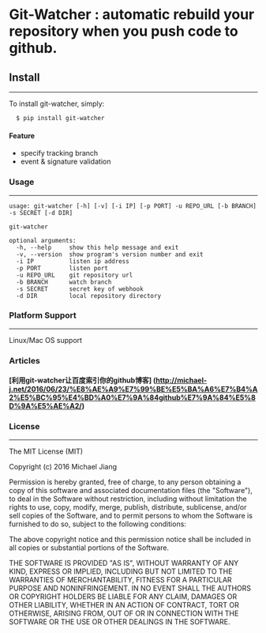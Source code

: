 # Git-Watcher : automatic rebuild your repository when you push code to github.


## Install
-------

To install git-watcher, simply:

```
  $ pip install git-watcher
```


#### Feature

* specify tracking branch
* event & signature validation

### Usage
-----


    usage: git-watcher [-h] [-v] [-i IP] [-p PORT] -u REPO_URL [-b BRANCH] -s SECRET [-d DIR]

    git-watcher

    optional arguments:
      -h, --help     show this help message and exit
      -v, --version  show program's version number and exit
      -i IP          listen ip address
      -p PORT        listen port
      -u REPO_URL    git repository url
      -b BRANCH      watch branch
      -s SECRET      secret key of webhook
      -d DIR         local repository directory


### Platform Support
----------------

Linux/Mac OS support


### Articles

#### [利用git-watcher让百度索引你的github博客] (http://michael-j.net/2016/06/23/%E8%AE%A9%E7%99%BE%E5%BA%A6%E7%B4%A2%E5%BC%95%E4%BD%A0%E7%9A%84github%E7%9A%84%E5%8D%9A%E5%AE%A2/)


### License
-------

The MIT License (MIT)

Copyright (c) 2016 Michael Jiang

Permission is hereby granted, free of charge, to any person obtaining a copy
of this software and associated documentation files (the "Software"), to deal
in the Software without restriction, including without limitation the rights
to use, copy, modify, merge, publish, distribute, sublicense, and/or sell
copies of the Software, and to permit persons to whom the Software is
furnished to do so, subject to the following conditions:

The above copyright notice and this permission notice shall be included in all
copies or substantial portions of the Software.

THE SOFTWARE IS PROVIDED "AS IS", WITHOUT WARRANTY OF ANY KIND, EXPRESS OR
IMPLIED, INCLUDING BUT NOT LIMITED TO THE WARRANTIES OF MERCHANTABILITY,
FITNESS FOR A PARTICULAR PURPOSE AND NONINFRINGEMENT. IN NO EVENT SHALL THE
AUTHORS OR COPYRIGHT HOLDERS BE LIABLE FOR ANY CLAIM, DAMAGES OR OTHER
LIABILITY, WHETHER IN AN ACTION OF CONTRACT, TORT OR OTHERWISE, ARISING FROM,
OUT OF OR IN CONNECTION WITH THE SOFTWARE OR THE USE OR OTHER DEALINGS IN THE
SOFTWARE.



